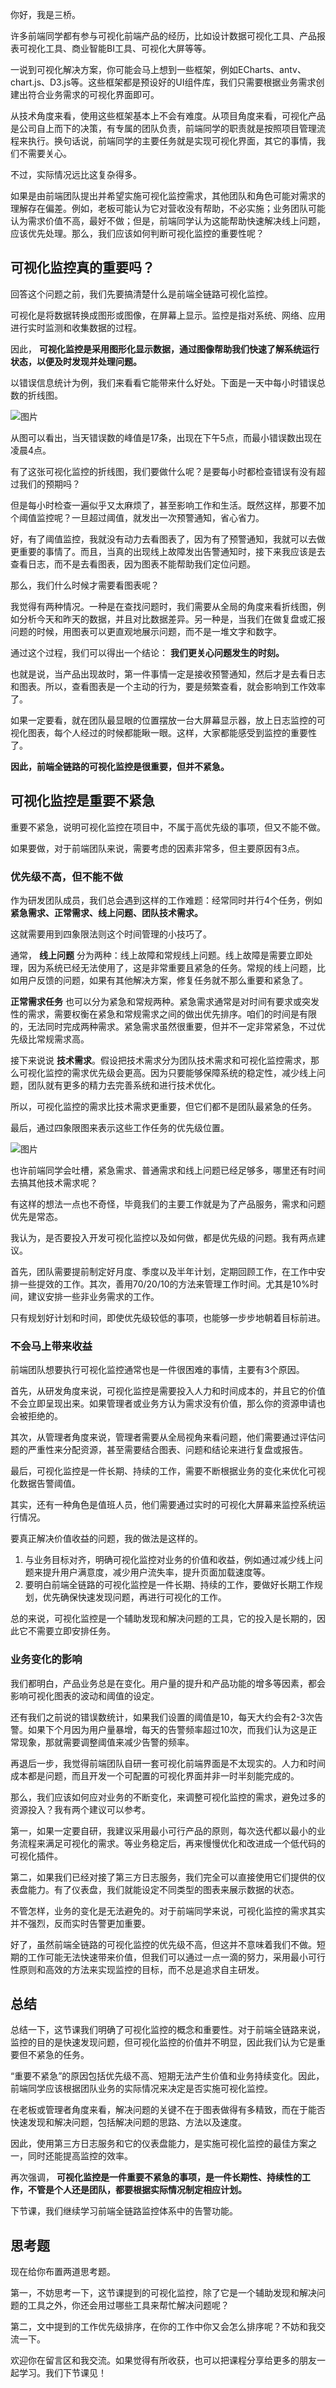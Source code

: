 你好，我是三桥。

许多前端同学都有参与可视化前端产品的经历，比如设计数据可视化工具、产品报表可视化工具、商业智能BI工具、可视化大屏等等。

一说到可视化解决方案，你可能会马上想到一些框架，例如ECharts、antv、chart.js、D3.js等。这些框架都是预设好的UI组件库，我们只需要根据业务需求创建出符合业务需求的可视化界面即可。

从技术角度来看，使用这些框架基本上不会有难度。从项目角度来看，可视化产品是公司自上而下的决策，有专属的团队负责，前端同学的职责就是按照项目管理流程来执行。换句话说，前端同学的主要任务就是实现可视化界面，其它的事情，我们不需要关心。

不过，实际情况远比这复杂得多。

如果是由前端团队提出并希望实施可视化监控需求，其他团队和角色可能对需求的理解存在偏差。例如，老板可能认为它对营收没有帮助，不必实施；业务团队可能认为需求价值不高，最好不做；但是，前端同学认为这能帮助快速解决线上问题，应该优先处理。那么，我们应该如何判断可视化监控的重要性呢？

## 可视化监控真的重要吗？

回答这个问题之前，我们先要搞清楚什么是前端全链路可视化监控。

可视化是将数据转换成图形或图像，在屏幕上显示。监控是指对系统、网络、应用进行实时监测和收集数据的过程。

因此， **可视化监控是采用图形化显示数据，通过图像帮助我们快速了解系统运行状态，以便及时发现并处理问题。**

以错误信息统计为例，我们来看看它能带来什么好处。下面是一天中每小时错误总数的折线图。

![图片](https://static001.geekbang.org/resource/image/21/bf/21334e92f61d62dba7bc25a7720935bf.png?wh=2000x1101)

从图可以看出，当天错误数的峰值是17条，出现在下午5点，而最小错误数出现在凌晨4点。

有了这张可视化监控的折线图，我们要做什么呢？是要每小时都检查错误有没有超过我们的预期吗？

但是每小时检查一遍似乎又太麻烦了，甚至影响工作和生活。既然这样，那要不加个阈值监控呢？一旦超过阈值，就发出一次预警通知，省心省力。

好，有了阈值监控，我就没有动力去看图表了，因为有了预警通知，我就可以去做更重要的事情了。而且，当真的出现线上故障发出告警通知时，接下来我应该是去查看日志，而不是去看图表，因为图表不能帮助我们定位问题。

那么，我们什么时候才需要看图表呢？

我觉得有两种情况。一种是在查找问题时，我们需要从全局的角度来看折线图，例如分析今天和昨天的数据，并且对比数据差异。另一种是，当我们在做复盘或汇报问题的时候，用图表可以更直观地展示问题，而不是一堆文字和数字。

通过这个过程，我们可以得出一个结论： **我们更关心问题发生的时刻。**

也就是说，当产品出现故时，第一件事情一定是接收预警通知，然后才是去看日志和图表。所以，查看图表是一个主动的行为，要是频繁查看，就会影响到工作效率了。

如果一定要看，就在团队最显眼的位置摆放一台大屏幕显示器，放上日志监控的可视化图表，每个人经过的时候都能瞅一眼。这样，大家都能感受到监控的重要性了。

**因此，前端全链路的可视化监控是很重要，但并不紧急。**

## 可视化监控是重要不紧急

重要不紧急，说明可视化监控在项目中，不属于高优先级的事项，但又不能不做。

如果要做，对于前端团队来说，需要考虑的因素非常多，但主要原因有3点。

### 优先级不高，但不能不做

作为研发团队成员，我们总会遇到这样的工作难题：经常同时并行4个任务，例如 **紧急需求、正常需求、线上问题、团队技术需求。**

这就需要用到四象限法则这个时间管理的小技巧了。

通常， **线上问题** 分为两种：线上故障和常规线上问题。线上故障是需要立即处理，因为系统已经无法使用了，这是非常重要且紧急的任务。常规的线上问题，比如用户反馈的问题，如果有其他解决方案，修复任务就不那么重要和紧急了。

**正常需求任务** 也可以分为紧急和常规两种。紧急需求通常是对时间有要求或突发性的需求，需要权衡在紧急和常规需求之间的做出优先排序。咱们的时间是有限的，无法同时完成两种需求。紧急需求虽然很重要，但并不一定非常紧急，不过优先级比常规需求高。

接下来说说 **技术需求**。假设把技术需求分为团队技术需求和可视化监控需求，那么可视化监控的需求优先级会更高。因为只要能够保障系统的稳定性，减少线上问题，团队就有更多的精力去完善系统和进行技术优化。

所以，可视化监控的需求比技术需求更重要，但它们都不是团队最紧急的任务。

最后，通过四象限图来表示这些工作任务的优先级位置。

![图片](https://static001.geekbang.org/resource/image/b7/e5/b7ccb01e9d3e9cd1a6980f13a9162be5.png?wh=2668x1695)

也许前端同学会吐槽，紧急需求、普通需求和线上问题已经足够多，哪里还有时间去搞其他技术需求呢？

有这样的想法一点也不奇怪，毕竟我们的主要工作就是为了产品服务，需求和问题优先是常态。

我认为，是否要投入开发可视化监控以及如何做，都是优先级的问题。我有两点建议。

首先，团队需要提前制定好月度、季度以及半年计划，定期回顾工作，在工作中安排一些提效的工作。其次，善用70/20/10的方法来管理工作时间。尤其是10%时间，建议安排一些非业务需求的工作。

只有规划好计划和时间，即使优先级较低的事项，也能够一步步地朝着目标前进。

### 不会马上带来收益

前端团队想要执行可视化监控通常也是一件很困难的事情，主要有3个原因。

首先，从研发角度来说，可视化监控是需要投入人力和时间成本的，并且它的价值不会立即呈现出来。如果管理者或业务方认为需求没有价值，那么你的资源申请也会被拒绝的。

其次，从管理者角度来说，管理者需要从全局视角来看问题，他们需要通过评估问题的严重性来分配资源，甚至需要结合图表、问题和结论来进行复盘或报告。

最后，可视化监控是一件长期、持续的工作，需要不断根据业务的变化来优化可视化数据告警阈值。

其实，还有一种角色是值班人员，他们需要通过实时的可视化大屏幕来监控系统运行情况。

要真正解决价值收益的问题，我的做法是这样的。

1. 与业务目标对齐，明确可视化监控对业务的价值和收益，例如通过减少线上问题来提升用户满意度，减少用户流失率，提升页面加载速度等。
2. 要明白前端全链路的可视化监控是一件长期、持续的工作，要做好长期工作规划，优先确保快速发现问题，再进行可视化的工作。

总的来说，可视化监控是一个辅助发现和解决问题的工具，它的投入是长期的，因此它不需要立即安排任务。

### 业务变化的影响

我们都明白，产品业务总是在变化。用户量的提升和产品功能的增多等因素，都会影响可视化图表的波动和阈值的设定。

还有我们之前说的错误数统计，如果我们设置的阈值是10，每天大约会有2-3次告警。如果下个月因为用户量暴增，每天的告警频率超过10次，而我们认为这是正常现象，那就需要调整阈值来减少告警的频率。

再退后一步，我觉得前端团队自研一套可视化前端界面是不太现实的。人力和时间成本都是问题，而且开发一个可配置的可视化界面并非一时半刻能完成的。

那么，我们应该如何应对业务的不断变化，来调整可视化监控的需求，避免过多的资源投入？我有两个建议可以参考。

第一，如果一定要自研，我建议采用最小可行产品的原则，每次迭代都以最小的业务流程来满足可视化的需求。等业务稳定后，再来慢慢优化和改进成一个低代码的可视化插件。

第二，如果我们已经对接了第三方日志服务，我们完全可以直接使用它们提供的仪表盘能力。有了仪表盘，我们就能设定不同类型的图表来展示数据的状态。

不管怎样，业务的变化是无法避免的。对于前端同学来说，可视化监控的需求其实并不强烈，反而实时告警更加重要。

好了，虽然前端全链路的可视化监控的优先级不高，但这并不意味着我们不做。短期的工作可能无法快速带来价值，但我们可以通过一点一滴的努力，采用最小可行性原则和高效的方法来实现监控的目标，而不总是追求自主研发。

## 总结

总结一下，这节课我们明确了可视化监控的概念和重要性。对于前端全链路来说，监控的目的是快速发现问题，但可视化监控的价值并不明显，因此我们认为它是重要但不紧急的任务。

“重要不紧急”的原因包括优先级不高、短期无法产生价值和业务持续变化。因此，前端同学应该根据团队业务的实际情况来决定是否实施可视化监控。

在老板或管理者角度来看，解决问题的关键不在于图表做得有多精致，而在于能否快速发现和解决问题，包括解决问题的思路、方法以及速度。

因此，使用第三方日志服务和它的仪表盘能力，是实施可视化监控的最佳方案之一，同时还能提高监控的效率。

再次强调， **可视化监控是一件重要不紧急的事项，是一件长期性、持续性的工作，不管是个人还是团队，都要根据实际情况制定相应计划。**

下节课，我们继续学习前端全链路监控体系中的告警功能。

## 思考题

现在给你布置两道思考题。

第一，不妨思考一下，这节课提到的可视化监控，除了它是一个辅助发现和解决问题的工具之外，你还会用过哪些工具来帮忙解决问题呢？

第二，文中提到的工作优先级排序，在你的工作中你又会怎么排序呢？不妨和我交流一下。

欢迎你在留言区和我交流。如果觉得有所收获，也可以把课程分享给更多的朋友一起学习。我们下节课见！